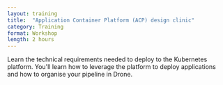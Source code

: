 ```yaml
---
layout: training
title:  "Application Container Platform (ACP) design clinic"
category: Training
format: Workshop
length: 2 hours
---
```


Learn the technical requirements needed to deploy to the Kubernetes platform. You'll learn how to leverage the platform to deploy applications and how to organise your pipeline in Drone.
